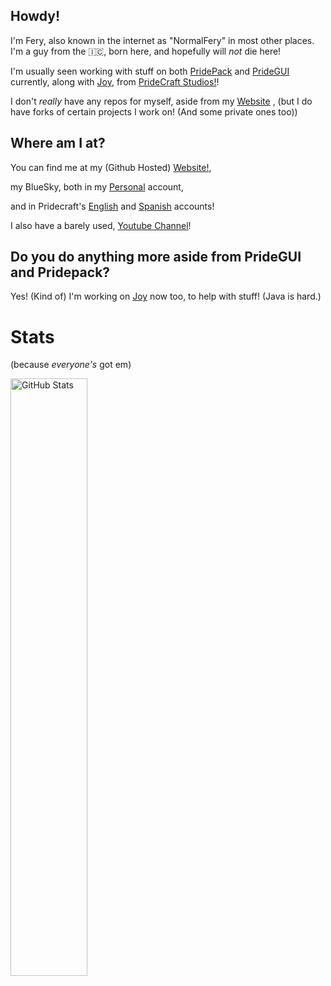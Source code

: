 ## Howdy!

I'm Fery, also known in the internet as "NormalFery" in most other places. 
I'm a guy from the 🇮🇨, born here, and hopefully will *not* die here! 

I'm usually seen working with stuff on both [PridePack](https://github.com/Pridecraft-Studios/pridepack) and [PrideGUI](https://github.com/PrideCraft-Studios/PrideGUI) currently, along with [Joy](https://github.com/Pridecraft-Studios/joy), from [PrideCraft Studios!](https://github.com/Pridecraft-Studios)! 

I don't *really* have any repos for myself, aside from my [Website](https://github.com/NormalFery/normalfery.github.io) , (but I do have forks of certain projects I work on! (And some private ones too))

## Where am I at?

You can find me at my (Github Hosted) [Website!](https://normalfery.es),

my BlueSky, both in my [Personal](https://bsky.app/profile/normalfery.bsky.social) account, 

and in Pridecraft's [English](https://bsky.app/profile/pridecraft.gay) and [Spanish](https://bsky.app/profile/es.pridecraft.gay) accounts! 

I also have a barely used, [Youtube Channel](https://www.youtube.com/channel/UCI0BUmXQywFnRfHKTvVfIHQ)!

## Do you do anything more aside from PrideGUI and Pridepack?

Yes! (Kind of)
I'm working on [Joy](https://github.com/Pridecraft-Studios/joy) now too, to help with stuff! (Java is hard.) 
<!--- ~~and according to blurry I'm the brand new **Lead Creative Director** for Pridecraft which... sure???~~  still unsure about this--->

# Stats
(because *everyone's* got em)

<img width="49.5%" alt="GitHub Stats" src="https://github-readme-stats.vercel.app/api?username=normalfery&show_icons=true&include_all_commits=true&count_private=true&show=[reviews,prs_merged,prs_merged_percentage]&bg_color=00000066&text_color=ff7dee&icon_color=ff7dee&title_color=ff7dee&border_color=012345">

<!---
NormalFery/NormalFery is a ✨ special ✨ repository because its `README.md` (this file) appears on your GitHub profile.
You can click the Preview link to take a look at your changes.
--->

<!--haha funny commnt --->
